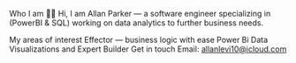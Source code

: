 Who I am 👨‍💻
Hi, I am Allan Parker — a software engineer specializing in (PowerBI & SQL) working on data analytics to further business needs. 

My areas of interest
Effector — business logic with ease
Power Bi Data Visualizations and Expert Builder 
Get in touch
Email: allanlevi10@icloud.com
